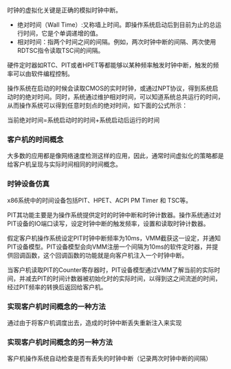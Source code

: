 时钟的虚拟化关键是正确的模拟时钟中断。

- 绝对时间（Wall Time）:又称墙上时间。即操作系统启动后到目前为止的总运行时间，它是个单调递增的值。
- 相对时间：指两个时间之间的间隔。例如，两次时钟中断的间隔、两次使用RDTSC指令读取TSC间的间隔。

硬件定时器如RTC、PIT或者HPET等都能够以某种频率触发时钟中断，触发的频率可以由软件编程控制。

操作系统在启动的时候会读取CMOS的实时时钟，或通过NPT协议，得到系统启动时的绝对时间。同时，系统通过维护相对时间，可以知道系统总共运行的时间，从而操作系统可以得到任意时刻点的绝对时间，如下面的公式所示：

当前绝对时间=系统启动时的时间+系统启动后运行的时间

### 客户机的时间概念

大多数的应用都是像网络速度检测这样的应用，因此，通常时间虚拟化的策略都是给客户机呈现与实际时间相同的时间概念。

### 时钟设备仿真

x86系统中的时间设备包括PIT、HPET、ACPI PM Timer 和 TSC等。

PIT其功能主要是为操作系统提供定时的时钟中断和时钟计数器。操作系统通过对PIT设备的IO端口读写，设定时钟中断的触发频率，设置和读取时钟计数器。

假定客户机操作系统设定PIT时钟中断频率为10ms，VMM截获这一设定，并通知PIT设备模型。PIT设备模型会向VMM注册一个间隔为10ms的软件定时器，并提供回调函数，这个回调函数的功能就是向客户机注入一个时钟中断。

当客户机读取PIT的Counter寄存器时，PIT设备模型通过VMM了解当前的实际时间，并减去PIT的时间计数器被初始化时的实际时间，以得到这之间流逝的时间，经过PIT频率的转换后返回给客户机。

### 实现客户机时间概念的一种方法

通过由于将客户机调度出去，造成的时钟中断丢失重新注入来实现

### 实现客户机时间概念的另一种方法

客户机操作系统自动检查是否有丢失的时钟中断（记录两次时钟中断的间隔）